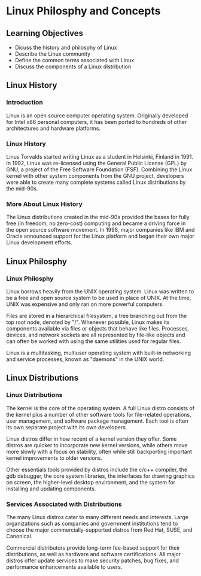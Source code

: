 # Linux Philosphy and Concepts

## Learning Objectives

* Dicuss the history and philosphy of Linux
* Describe the Linux community
* Define the common terms associated with Linux
* Discuss the components of a Linux distribution


## Linux History

### Introduction

Linux is an open source computer operating system.
Originally developed for Intel x86 personal computers, it has been ported to hundreds of other architectures and hardware platforms.

### Linux History

Linus Torvalds started writing Linux as a student in Helsinki, Finland in 1991.
In 1992, Linux was re-licensed using the General Public License (GPL) by GNU, a project of the Free Software Foundation (FSF).
Combining the Linux kernel with other system components from the GNU project, developers were able to create many complete systems called Linux distributions by the mid-90s.

### More About Linux History

The Linux distributions created in the mid-90s provided the bases for fully free (in freedom, no zero-cost) computing and became a driving force in the open source software movement.
In 1998, major companies like IBM and Oracle announced support for the Linux platform and began their own major Linux development efforts.

## Linux Philosphy

### Linux Philosphy

Linux borrows heavily from the UNIX operating system.
Linux was written to be a free and open source system to be used in place of UNIX.
At the time, UNIX was expensive and only ran on more powerful computers.

Files are stored in a hierarchical filesystem, a tree branching out from the top root node, denoted by "/".
Whenever possible, Linux makes its components available via files or objects that behave like files.
Processes, devices, and network sockets are all represented by file-like objects and can often be worked with using the same utilities used for regular files.

Linux is a multitasking, multiuser operating system with built-in networking and service processes, known as "daemons" in the UNIX world.

## Linux Distributions

### Linux Distributions

The kernel is the core of the operating system.
A full Linux distro consists of the kernel plus a number of other software tools for file-related operations, user management, and software package management.
Each tool is often its own separate project with its own developers.

Linux distros differ in how recent of a kernel version they offer.
Some distros are quicker to incorporate new kernel versions, while others move more slowly with a focus on stability, often while still backporting important kernel improvements to older versions.

Other essentials tools provided by distros include the c/c++ compiler, the gdb debugger, the core system libraries, the interfaces for drawing graphics on screen, the higher-level desktop environment, and the system for installing and updating components.

### Services Associated with Distributions

The many Linux distros cater to many different needs and interests.
Large organizations such as companies and government institutions tend to choose the major commercially-supported distros from Red Hat, SUSE, and Canonical.

Commercial distributors provide long-term fee-based support for their distributions, as well as hardware and software certifications.
All major distros offer update services to make security patches, bug fixes, and performance enhancements available to users.
